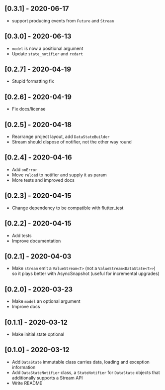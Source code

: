 ## [0.3.1] - 2020-06-17

 - support producing events from `Future` and `Stream`

## [0.3.0] - 2020-06-13

 - `model` is now a positional argument
 - Update `state_notifier` and `rxdart`

## [0.2.7] - 2020-04-19

 * Stupid formatting fix
 
## [0.2.6] - 2020-04-19

 * Fix docs/license

## [0.2.5] - 2020-04-18

 * Rearrange project layout, add `DataStateBuilder`
 * Stream should dispose of notifier, not the other way round

## [0.2.4] - 2020-04-16

 * Add `onError`
 * Move `reload` to notifier and supply it as param
 * More tests and improved docs

## [0.2.3] - 2020-04-15

 * Change dependency to be compatible with flutter_test

## [0.2.2] - 2020-04-15

 * Add tests
 * Improve documentation

## [0.2.1] - 2020-04-03

 * Make `stream` emit a `ValueStream<T>` (not a `ValueStream<DataState<T>>`) so it plays better with AsyncSnapshot (useful for incremental upgrades)

## [0.2.0] - 2020-03-23

 * Make `model` an optional argument
 * Improve docs

## [0.1.1] - 2020-03-12

 * Make initial state optional

## [0.1.0] - 2020-03-12

 * Add `DataState` immutable class carries data, loading and exception information
 * Add `DataStateNotifier` class, a `StateNotifier` for `DataState` objects that additionally supports a  Stream API
 * Write README